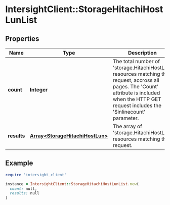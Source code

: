 # IntersightClient::StorageHitachiHostLunList

## Properties

| Name | Type | Description | Notes |
| ---- | ---- | ----------- | ----- |
| **count** | **Integer** | The total number of &#39;storage.HitachiHostLun&#39; resources matching the request, accross all pages. The &#39;Count&#39; attribute is included when the HTTP GET request includes the &#39;$inlinecount&#39; parameter. | [optional] |
| **results** | [**Array&lt;StorageHitachiHostLun&gt;**](StorageHitachiHostLun.md) | The array of &#39;storage.HitachiHostLun&#39; resources matching the request. | [optional] |

## Example

```ruby
require 'intersight_client'

instance = IntersightClient::StorageHitachiHostLunList.new(
  count: null,
  results: null
)
```

